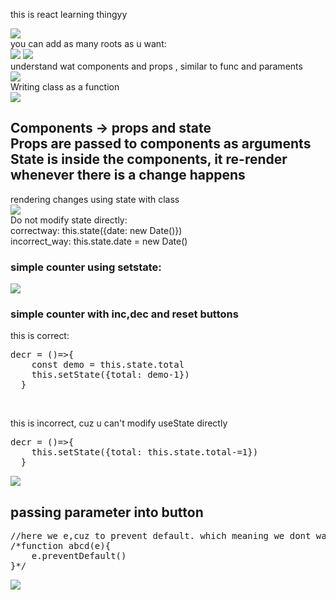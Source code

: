 this is react learning thingyy

<img src="screen_shots/2.png">



<div>you can add as many roots as u want:</div>
<img src="screen_shots/1.png">
<img src="screen_shots/4.png">
<div>understand wat components and props , similar to func and paraments</div>
<img src="screen_shots/3.png">
<div>Writing class as a function</div>
<img src="screen_shots/5.png">
<h2>Components -> props and state<br> Props are passed to components as arguments<br>State is inside the components, it re-render whenever there is a change happens</h2>
<div>rendering changes using state with class</div>
<img src="screen_shots/6.png">
<div>
Do not modify state directly:<br>
correctway: this.state({date: new Date()})<br>
incorrect_way: this.state.date = new Date()
</div>

<h3>simple counter using setstate:</h3>
<img src="screen_shots/7.png">
<h3>simple counter with inc,dec and reset buttons</h3>
<div>
this is correct:<br>
<pre>decr = ()=>{
    const demo = this.state.total
    this.setState({total: demo-1})
  }</pre><br>
  
  this is incorrect, cuz u can't modify useState directly<br>
  <pre>decr = ()=>{
    this.setState({total: this.state.total-=1})
  }</pre>
  </div>
<img src="screen_shots/8.png">

<h2>passing parameter into button</h2>
<pre>
//here we e,cuz to prevent default. which meaning we dont want to call this function when user req for this page
/*function abcd(e){
    e.preventDefault()
}*/
</pre>
<img src="screen_shots/9.png">
